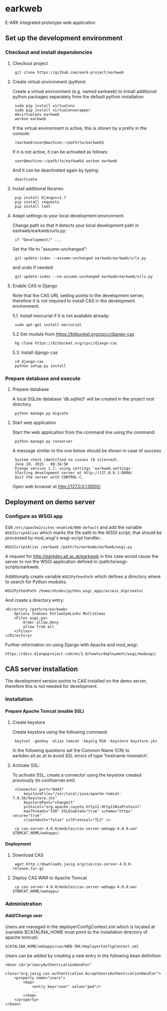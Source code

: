 # earkweb
E-ARK integrated prototype web application

## Set up the development environment

### Checkout and install dependencies

1. Checkout project

        git clone https://github.com/eark-project/earkweb

2. Create virtual environment (python)

    Create a virtual environment (e.g. named earkweb) to install additional python packages separately from the default python installation.

        sudo pip install virtualenv
        sudo pip install virtualenvwrapper
        mkvirtualenv earkweb
        workon earkweb
        
    If the virtual environment is active, this is shown by a prefix in the console:
    
        (earkweb)user@machine:~/path/to/earkweb$
        
    If it is not active, it can be activated as follows:
    
        user@machine:~/path/to/earkweb$ workon earkweb

    And it can be deactivated again by typing:
    
        deactivate

3. Install additional libraries

        pip install Django==1.7
        pip install requests
        pip install lxml

4. Adapt settings to your local development environment

    Change path so that it detects your local development path in earkweb/earkweb/urls.py:
    
        if "Development/" ...
    
    Set the file to "assume-unchanged":
    
        git update-index --assume-unchanged earkweb/earkweb/urls.py
    
    and undo if needed:
    
        git update-index --no-assume-unchanged earkweb/earkweb/urls.py

5. Enable CAS in Django

    Note that the CAS URL setting points to the development server, therefore it is not required
    to install CAS in the development environment.

    5.1. Install mercurial if it is not available already:

        sudo apt-get install mercurial

    5.2 Get module from https://bitbucket.org/cpcc/django-cas

        hg clone https://bitbucket.org/cpcc/django-cas
    
    5.3. Install django-cas

        cd django-cas
        python setup.py install

### Prepare database and execute

1. Prepare database

    A local SQLite database 'db.sqlite3' will be created in the project root directory.

        python manage.py migrate
    
2. Start web application

    Start the web application from the command line using the command:

        python manage.py runserver
        
    A message similar to the one below should be shown in case of success
    
        System check identified no issues (0 silenced).
        June 18, 2015 - 08:34:56
        Django version 1.7, using settings 'earkweb.settings'
        Starting development server at http://127.0.0.1:8000/
        Quit the server with CONTROL-C.
        
    Open web browser at http://127.0.0.1:8000/

## Deployment on demo server

### Configure as WSGI app

Edit `/etc/apache2/sites-enabled/000-default` and add the variable `WSGIScriptAlias` which marks the file 
path to the WSGI script, that should be processed by mod_wsgi's wsgi-script handler.:

    WSGIScriptAlias /earkweb /path/to/earkweb/earkweb/wsgi.py

A request for http://earkdev.ait.ac.at/earkweb in this case would cause the server to run the WSGI application defined in /path/to/wsgi-scripts/earkweb.

Additionally create variable `WSGIPythonPath` which defines a directory where to search for Python modules. 

    WSGIPythonPath /home/shsdev/python_wsgi_apps/access_dipcreator

And create a directory entry:

    <Directory /path/to/earkweb>
        Options Indexes FollowSymLinks MultiViews
        <Files wsgi.py>
            Order allow,deny
            allow from all
        </Files>
    </Directory>
    
Further information on using Django with Apache and mod_wsgi:

    https://docs.djangoproject.com/en/1.8/howto/deployment/wsgi/modwsgi/

## CAS server installation

The development version points to CAS installed on the demo server, therefore this is not needed for
development.

### Installation

#### Prepare Apache Tomcat (enable SSL)

1. Create keystore

    Create keystore using the following command:

        keytool -genkey -alias tomcat -keyalg RSA -keystore keystore.jks
        
    In the following questions set the Common Name (CN) to earkdev.ait.ac.at to avoid SSL errors of type 'hostname mismatch'.

2. Activate SSL:

    To activate SSL, create a connector using the keystore created previously (in conf/server.xml)

        <Connector port="8443" 
            keystoreFile="/usr/local/java/apache-tomcat-7.0.56/keystore.jks" 
            keystorePass="changeit" 
            protocol="org.apache.coyote.http11.Http11NioProtocol"
            maxThreads="150" SSLEnabled="true" scheme="https" secure="true"
            clientAuth="false" sslProtocol="TLS" />

        cp cas-server-4.0.0/modules/cas-server-webapp-4.0.0.war $TOMCAT_HOME/webapps/

#### Deployment

1. Download CAS

        wget http://downloads.jasig.org/cas/cas-server-4.0.0-release.tar.gz

2. Deploy CAS WAR to Apache Tomcat

        cp cas-server-4.0.0/modules/cas-server-webapp-4.0.0.war $TOMCAT_HOME/webapps/
    
### Administration

#### Add/Change user

Users are managed in the deployerConfigContext.xml which is located at (variable $CATALINA_HOME must point to the installation directory of apache tomcat):

    $CATALINA_HOME/webapps/cas/WEB-INF/deployerConfigContext.xml
    
Users can be added by creating a new entry in the following bean definition:
   
    <bean id="primaryAuthenticationHandler"
          class="org.jasig.cas.authentication.AcceptUsersAuthenticationHandler">
        <property name="users">
            <map>
                <entry key="user" value="pwd"/>
                ...
            </map>
        </property>
    </bean>


